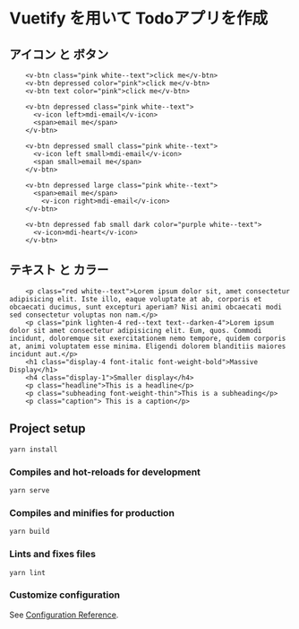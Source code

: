 #  Vuetify を用いて Todoアプリを作成

## アイコン と ボタン
```
    <v-btn class="pink white--text">click me</v-btn>
    <v-btn depressed color="pink">click me</v-btn>
    <v-btn text color="pink">click me</v-btn>

    <v-btn depressed class="pink white--text">
      <v-icon left>mdi-email</v-icon>
      <span>email me</span>
    </v-btn>

    <v-btn depressed small class="pink white--text">
      <v-icon left small>mdi-email</v-icon>
      <span small>email me</span>
    </v-btn>

    <v-btn depressed large class="pink white--text">
      <span>email me</span>
        <v-icon right>mdi-email</v-icon>
    </v-btn>

    <v-btn depressed fab small dark color="purple white--text">
      <v-icon>mdi-heart</v-icon>
    </v-btn>
```

## テキスト と カラー

```
    <p class="red white--text">Lorem ipsum dolor sit, amet consectetur adipisicing elit. Iste illo, eaque voluptate at ab, corporis et obcaecati ducimus, sunt excepturi aperiam? Nisi animi obcaecati modi sed consectetur voluptas non nam.</p>
    <p class="pink lighten-4 red--text text--darken-4">Lorem ipsum dolor sit amet consectetur adipisicing elit. Eum, quos. Commodi incidunt, doloremque sit exercitationem nemo tempore, quidem corporis at, animi voluptatem esse minima. Eligendi dolorem blanditiis maiores incidunt aut.</p>
    <h1 class="display-4 font-italic font-weight-bold">Massive Display</h1>
    <h4 class="display-1">Smaller display</h4>
    <p class="headline">This is a headline</p>
    <p class="subheading font-weight-thin">This is a subheading</p>
    <p class="caption"> This is a caption</p>
```

## Project setup
```
yarn install
```

### Compiles and hot-reloads for development
```
yarn serve
```

### Compiles and minifies for production
```
yarn build
```

### Lints and fixes files
```
yarn lint
```

### Customize configuration
See [Configuration Reference](https://cli.vuejs.org/config/).
